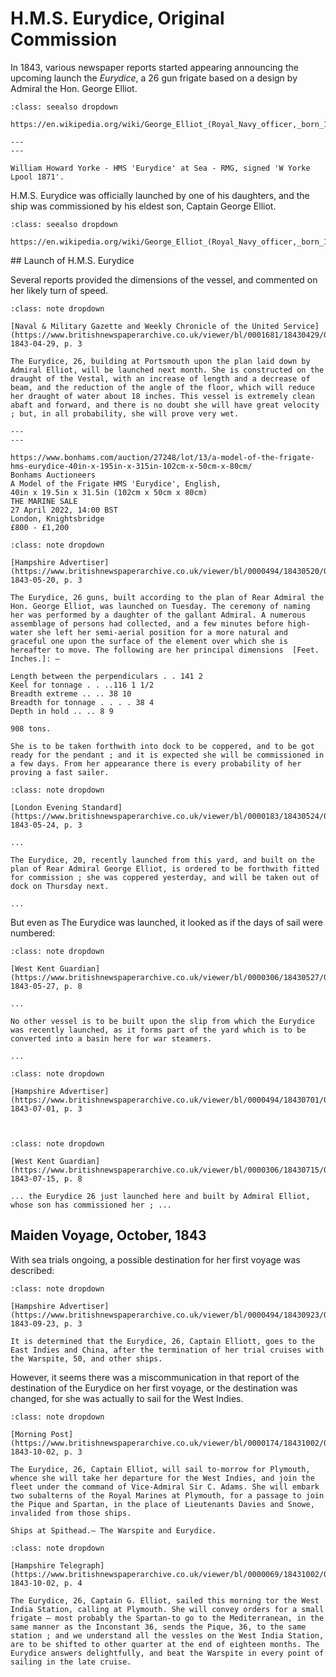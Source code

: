 # H.M.S. Eurydice, Original Commission

In 1843, various newspaper reports started appearing announcing the upcoming launch the *Eurydice*, a 26 gun frigate based on a design by Admiral the Hon. George Elliot.

```{admonition} Admiral the Hon. George Elliot
:class: seealso dropdown

https://en.wikipedia.org/wiki/George_Elliot_(Royal_Navy_officer,_born_1784)
```


```{figure} ../images/William_Howard_Yorke_-_HMS_Eurydice_at_Sea_-_RMG_BHC3331.jpg
---
---

William Howard Yorke - HMS 'Eurydice' at Sea - RMG, signed 'W Yorke Lpool 1871'.
```



H.M.S. Eurydice was officially launched by one of his daughters, and the ship was commissioned by his eldest son, Captain George Elliot.

```{admonition} Captain George Elliot
:class: seealso dropdown

https://en.wikipedia.org/wiki/George_Elliot_(Royal_Navy_officer,_born_1813)
```

## Launch of H.M.S. Eurydice

Several reports provided the dimensions of the vessel, and commented on her likely turn of speed.


```{admonition} [The Eurydice, 26]
:class: note dropdown

[Naval & Military Gazette and Weekly Chronicle of the United Service](https://www.britishnewspaperarchive.co.uk/viewer/bl/0001681/18430429/016/0003), 1843-04-29, p. 3

The Eurydice, 26, building at Portsmouth upon the plan laid down by Admiral Elliot, will be launched next month. She is constructed on the draught of the Vestal, with an increase of length and a decrease of beam, and the reduction of the angle of the floor, which will reduce her draught of water about 18 inches. This vessel is extremely clean abaft and forward, and there is no doubt she will have great velocity ; but, in all probability, she will prove very wet.

```



```{figure} ../images/eurydice-model-bonhams.jpeg
---
---

https://www.bonhams.com/auction/27248/lot/13/a-model-of-the-frigate-hms-eurydice-40in-x-195in-x-315in-102cm-x-50cm-x-80cm/
Bonhams Auctioneers
A Model of the Frigate HMS 'Eurydice', English,
40in x 19.5in x 31.5in (102cm x 50cm x 80cm)
THE MARINE SALE
27 April 2022, 14:00 BST
London, Knightsbridge
£800 - £1,200
```




```{admonition} The Portsmouth, Portsea and Gosport Herald, PORTSMOUTH, MAY 20.
:class: note dropdown

[Hampshire Advertiser](https://www.britishnewspaperarchive.co.uk/viewer/bl/0000494/18430520/018/0003), 1843-05-20, p. 3

The Eurydice, 26 guns, built according to the plan of Rear Admiral the Hon. George Elliot, was launched on Tuesday. The ceremony of naming her was performed by a daughter of the gallant Admiral. A numerous assemblage of persons had collected, and a few minutes before high-water she left her semi-aerial position for a more natural and graceful one upon the surface of the element over which she is hereafter to move. The following are her principal dimensions  [Feet. Inches.]: —

Length between the perpendiculars . . 141 2  
Keel for tonnage . . ..116 1 1/2  
Breadth extreme .. .. 38 10  
Breadth for tonnage . . . . 38 4  
Depth in hold .. .. 8 9  

908 tons.

She is to be taken forthwith into dock to be coppered, and to be got ready for the pendant ; and it is expected she will be commissioned in a few days. From her appearance there is every probability of her proving a fast sailer.

```



```{admonition} PORTSMOUTH, MAY 23 (from our private correspondent)
:class: note dropdown

[London Evening Standard](https://www.britishnewspaperarchive.co.uk/viewer/bl/0000183/18430524/031/0003), 1843-05-24, p. 3

...

The Eurydice, 20, recently launched from this yard, and built on the plan of Rear Admiral George Elliot, is ordered to be forthwith fitted for commission ; she was coppered yesterday, and will be taken out of dock on Thursday next.

...

```


But even as The Eurydice was launched, it looked as if the days of sail were numbered:


```{admonition} Portsmouth, May 25
:class: note dropdown

[West Kent Guardian](https://www.britishnewspaperarchive.co.uk/viewer/bl/0000306/18430527/022/0008), 1843-05-27, p. 8

...

No other vessel is to be built upon the slip from which the Eurydice was recently launched, as it forms part of the yard which is to be converted into a basin here for war steamers.

...

```



```{admonition} The Eurydice, 26, has been commissioned by Capt. Elliot, a son of the gallant Admiral, upon whose lines she has been built. She will be fitted out with despatch, to test her qualities.
:class: note dropdown

[Hampshire Advertiser](https://www.britishnewspaperarchive.co.uk/viewer/bl/0000494/18430701/017/0003), 1843-07-01, p. 3



```



```{admonition} Portsmouth, July 13.
:class: note dropdown

[West Kent Guardian](https://www.britishnewspaperarchive.co.uk/viewer/bl/0000306/18430715/023/0008), 1843-07-15, p. 8

... the Eurydice 26 just launched here and built by Admiral Elliot, whose son has commissioned her ; ...

```


## Maiden Voyage, October, 1843

With sea trials ongoing, a possible destination for her first voyage was described:


```{admonition} Portsmouth, Sept. 23
:class: note dropdown

[Hampshire Advertiser](https://www.britishnewspaperarchive.co.uk/viewer/bl/0000494/18430923/024/0003), 1843-09-23, p. 3

It is determined that the Eurydice, 26, Captain Elliott, goes to the East Indies and China, after the termination of her trial cruises with the Warspite, 50, and other ships.

```


However, it seems there was a miscommunication in that report of the destination of the Eurydice on her first voyage, or the destination was changed, for she was actually to sail for the West Indies.


```{admonition} Naval Intelligence (From our Correspondent)
:class: note dropdown

[Morning Post](https://www.britishnewspaperarchive.co.uk/viewer/bl/0000174/18431002/019/0003), 1843-10-02, p. 3

The Eurydice, 26, Captain Elliot, will sail to-morrow for Plymouth, whence she will take her departure for the West Indies, and join the fleet under the command of Vice-Admiral Sir C. Adams. She will embark two subalterns of the Royal Marines at Plymouth, for a passage to join the Pique and Spartan, in the place of Lieutenants Davies and Snowe, invalided from those ships.

Ships at Spithead.— The Warspite and Eurydice.

```



```{admonition} PORTSMOUTH, SATURDAY, SEPTEMBER 30, 1843.
:class: note dropdown

[Hampshire Telegraph](https://www.britishnewspaperarchive.co.uk/viewer/bl/0000069/18431002/023/0004), 1843-10-02, p. 4

The Eurydice, 26, Captain G. Elliot, sailed this morning tor the West India Station, calling at Plymouth. She will convey orders for a small frigate — most probably the Spartan-to go to the Mediterranean, in the same manner as the Inconstant 36, sends the Pique, 36, to the same station ; and we understand all the vessles on the West India Station, are to be shifted to other quarter at the end of eighteen months. The Eurydice answers delightfully, and beat the Warspite in every point of sailing in the late cruise.

```
